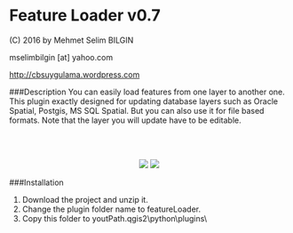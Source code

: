 Feature Loader v0.7
==========


(C) 2016 by Mehmet Selim BILGIN

mselimbilgin [at] yahoo.com

http://cbsuygulama.wordpress.com



###Description
You can easily load features from one layer to another one. This plugin exactly designed for updating database layers such as Oracle Spatial, Postgis, MS SQL Spatial. 
But you can also use it for file based formats. Note that the layer you will update have to be editable.


<p class="western"><br><br>
</p>

<p align="center">
  <img src="https://lh3.googleusercontent.com/-HSXCMeROQfM/VwjpsilnKgI/AAAAAAAAA3c/K04bbvr4T9Yk32oYwhb5Kuh9MG03cCeiACCo/s475-Ic42/1.png" />
  <img src="https://lh3.googleusercontent.com/-sue9I1G3jaM/VwjpsiC6Z8I/AAAAAAAAA3c/BYNPRmjfMzEiAU2_Z4-FjTTUnCRv8DFkgCCo/s726-Ic42/5.png" />
</p>



###Installation

1. Download the project and unzip it.
2. Change the plugin folder name to featureLoader. 
3. Copy this folder to youtPath\.qgis2\python\plugins\  
